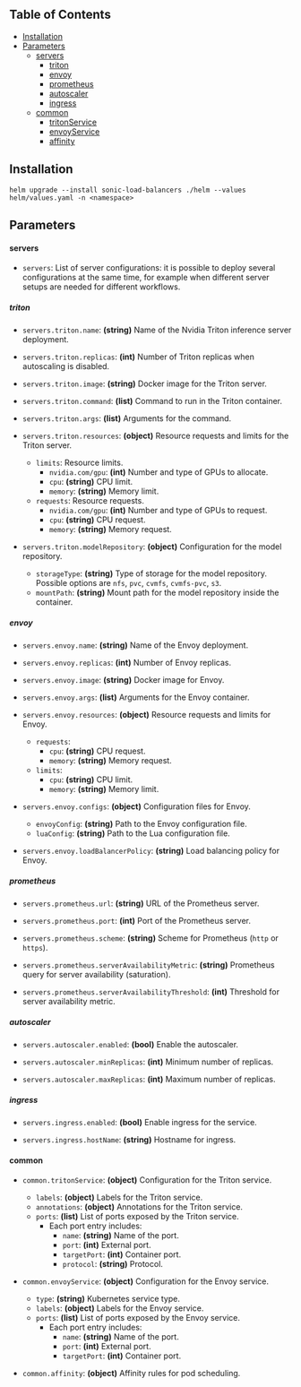
## Table of Contents

- [Installation](#installation)
- [Parameters](#parameters)
    - [servers](#servers)
        - [triton](#triton)
        - [envoy](#envoy)
        - [prometheus](#prometheus)
        - [autoscaler](#autoscaler)
        - [ingress](#ingress)
    - [common](#common)
        - [tritonService](#tritonservice)
        - [envoyService](#envoyservice)
        - [affinity](#affinity)


## Installation

```shell
helm upgrade --install sonic-load-balancers ./helm --values helm/values.yaml -n <namespace>
```

## Parameters

#### servers

- `servers`: List of server configurations: it is possible to deploy several configurations at the same time, for example when different server setups are needed for different workflows.

##### triton

- `servers.triton.name`: **(string)** Name of the Nvidia Triton inference server deployment.

- `servers.triton.replicas`: **(int)** Number of Triton replicas when autoscaling is disabled.

- `servers.triton.image`: **(string)** Docker image for the Triton server.

- `servers.triton.command`: **(list)** Command to run in the Triton container.

- `servers.triton.args`: **(list)** Arguments for the command.

- `servers.triton.resources`: **(object)** Resource requests and limits for the Triton server.
  - `limits`: Resource limits.
    - `nvidia.com/gpu`: **(int)** Number and type of GPUs to allocate.
    - `cpu`: **(string)** CPU limit.
    - `memory`: **(string)** Memory limit.
  - `requests`: Resource requests.
    - `nvidia.com/gpu`: **(int)** Number and type of GPUs to request.
    - `cpu`: **(string)** CPU request.
    - `memory`: **(string)** Memory request.

- `servers.triton.modelRepository`: **(object)** Configuration for the model repository.
  - `storageType`: **(string)** Type of storage for the model repository. Possible options are `nfs`, `pvc`, `cvmfs`, `cvmfs-pvc`, `s3`. 
  - `mountPath`: **(string)** Mount path for the model repository inside the container.

##### envoy

- `servers.envoy.name`: **(string)** Name of the Envoy deployment.

- `servers.envoy.replicas`: **(int)** Number of Envoy replicas.

- `servers.envoy.image`: **(string)** Docker image for Envoy.

- `servers.envoy.args`: **(list)** Arguments for the Envoy container.

- `servers.envoy.resources`: **(object)** Resource requests and limits for Envoy.
  - `requests`:
    - `cpu`: **(string)** CPU request.
    - `memory`: **(string)** Memory request.
  - `limits`:
    - `cpu`: **(string)** CPU limit.
    - `memory`: **(string)** Memory limit.

- `servers.envoy.configs`: **(object)** Configuration files for Envoy.
  - `envoyConfig`: **(string)** Path to the Envoy configuration file.
  - `luaConfig`: **(string)** Path to the Lua configuration file.

- `servers.envoy.loadBalancerPolicy`: **(string)** Load balancing policy for Envoy.

##### prometheus

- `servers.prometheus.url`: **(string)** URL of the Prometheus server.

- `servers.prometheus.port`: **(int)** Port of the Prometheus server.

- `servers.prometheus.scheme`: **(string)** Scheme for Prometheus (`http` or `https`).

- `servers.prometheus.serverAvailabilityMetric`: **(string)** Prometheus query for server availability (saturation).

- `servers.prometheus.serverAvailabilityThreshold`: **(int)** Threshold for server availability metric.

##### autoscaler

- `servers.autoscaler.enabled`: **(bool)** Enable the autoscaler.

- `servers.autoscaler.minReplicas`: **(int)** Minimum number of replicas.

- `servers.autoscaler.maxReplicas`: **(int)** Maximum number of replicas.

##### ingress

- `servers.ingress.enabled`: **(bool)** Enable ingress for the service.

- `servers.ingress.hostName`: **(string)** Hostname for ingress.

#### common

- `common.tritonService`: **(object)** Configuration for the Triton service.
  - `labels`: **(object)** Labels for the Triton service.
  - `annotations`: **(object)** Annotations for the Triton service.
  - `ports`: **(list)** List of ports exposed by the Triton service.
    - Each port entry includes:
      - `name`: **(string)** Name of the port.
      - `port`: **(int)** External port.
      - `targetPort`: **(int)** Container port.
      - `protocol`: **(string)** Protocol.

- `common.envoyService`: **(object)** Configuration for the Envoy service.
  - `type`: **(string)** Kubernetes service type.
  - `labels`: **(object)** Labels for the Envoy service.
  - `ports`: **(list)** List of ports exposed by the Envoy service.
    - Each port entry includes:
      - `name`: **(string)** Name of the port.
      - `port`: **(int)** External port.
      - `targetPort`: **(int)** Container port.

- `common.affinity`: **(object)** Affinity rules for pod scheduling.
